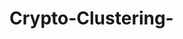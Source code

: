 # Crypto-Clustering-
<!-- Module 19 Challenge Crypto Clustering 
Created Repo called Crypto_Clustering-
started by importing pandas, hvplot, sklearn.cluster, sklearn.decomposition, sklearn, preprocessing, warnings and warinings. filter warning, and matplotlib.pyplot. 

started by loading the csv file into the panda dataframe.  
cleaned the data  and prepared the data by adding the coin id column
created the k-values from 1-11 then created an empty list for inertia and ran a loope. 
created a dictionary and put in the df_elbow1. 
ploted the elbow curve which k value = 4
scaled the data and grouped to create a scatter plot  clusters to gether to get the cryptocurrencies. 
 Took the data  and transformed the data using the PCA model. 
Found the K-Mean for the PCA data following similar steps above. 
PCA data K was 4
create a scatter plot using the same steps above. 
took and made elbow curves side beside and then scatter plots. 
Saved the data and uploaded into repo -->
